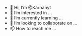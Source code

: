 - 👋 Hi, I’m @Karnanyt
- 👀 I’m interested in ...
- 🌱 I’m currently learning ...
- 💞️ I’m looking to collaborate on ...
- 📫 How to reach me ...

<!---
Karnanyt/Karnanyt is a ✨ special ✨ repository because its `README.md` (this file) appears on your GitHub profile.
You can click the Preview link to take a look at your changes.
--->

